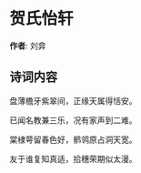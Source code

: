 # 贺氏怡轩

**作者**: 刘弇

## 诗词内容

盘薄檐牙紫翠间，正缘天属得恬安。

已闻名教兼三乐，况有家声到二难。

棠棣萼留春色好，鹡鸰原占洞天宽。

友于谁复知真适，拾穗荣期似太漫。

